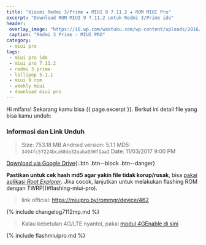 ```yaml
---
title: "Xiaomi Redmi 3/Prime ★ MIUI 9 7.11.2 ★ ROM MIUI Pro"
excerpt: "Download ROM MIUI 9 7.11.2 untuk Redmi 3/Prime ido"
header:
 overlay_image: "https://i0.wp.com/waktuku.com/wp-content/uploads/2016/12/Xiaomi-Redmi-3-Prime-2.jpg"
 caption: "Redmi 3 Prime - MIUI PRO"
category:
 - miui pro
tags:
 - miui pro ido
 - miui pro 7.11.2
 - redmi 3 prime
 - lollipop 5.1.1
 - miui 9 rom
 - weekly miui
 - download miui pro
---
```


Hi mifans! Sekarang kamu bisa {{ page.excerpt }}. Berkut ini detail file yang bisa kamu unduh:


### Informasi dan Link Unduh

> Size: 753.18 MB
> Android version: 5.1.1
> MD5: `3494fc57224bca68de32eaba930f1aa1`
> Date: 11/03/2017 9:00 PM

[Download via Google Drive](/dl/drive?id=1rYvGJ7NFNOW4SkSzX_VMpyAa55rcjC29&name=miuipro_v5.1.1_ido_7.11.2.zip&size=753M){:.btn .btn--block .btn--danger}

**Pastikan untuk cek hash md5 agar yakin file tidak korup/rusak**, bisa [pakai aplikasi _Root Explorer_](/check-file-integrity-hash-md5-dengan-root-explorer).
Jika cocok, lanjutkan untuk melakukan flashing ROM dengan TWRP](#flashing-miui-pro).

> link official: https://miuipro.by/rommgr/device/462

{% include changelog7112mp.md %}

> Kalau kebetulan 4G/LTE nyantol, pakai [modul 4GEnable di sini](https://mi.knoacc.org/magisk-module-fix-4g-enable-redmi-3)

{% include flashmiuipro.md %}
